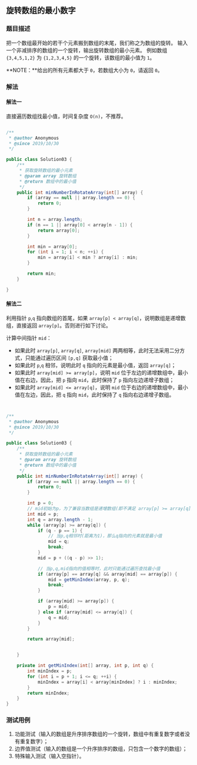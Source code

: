 ## 旋转数组的最小数字

### 题目描述
把一个数组最开始的若干个元素搬到数组的末尾，我们称之为数组的旋转。 输入一个非减排序的数组的一个旋转，输出旋转数组的最小元素。 例如数组 `{3,4,5,1,2}` 为 `{1,2,3,4,5}` 的一个旋转，该数组的最小值为 `1`。 

**NOTE：**给出的所有元素都大于 `0`，若数组大小为 `0`，请返回 `0`。


### 解法
#### 解法一
直接遍历数组找最小值，时间复杂度 `O(n)`，不推荐。

```java

/**
 * @author Anonymous
 * @since 2019/10/30
 */

public class Solution03 {
    /**
     * 获取旋转数组的最小元素
     * @param array 旋转数组
     * @return 数组中的最小值
     */
    public int minNumberInRotateArray(int[] array) {
        if (array == null || array.length == 0) {
            return 0;
        }

        int n = array.length;
        if (n == 1 || array[0] < array[n - 1]) {
            return array[0];
        }

        int min = array[0];
        for (int i = 1; i < n; ++i) {
            min = array[i] < min ? array[i] : min;
        }

        return min;
    }

}
```

#### 解法二
利用指针 `p`,`q` 指向数组的首尾，如果 `array[p] < array[q]`，说明数组是递增数组，直接返回 `array[p]`。否则进行如下讨论。

计算中间指针 `mid`：
- 如果此时 `array[p]`, `array[q]`, `array[mid]` 两两相等，此时无法采用二分方式，只能通过遍历区间 `[p,q]` 获取最小值；
- 如果此时 `p`,`q` 相邻，说明此时 `q` 指向的元素是最小值，返回 `array[q]`；
- 如果此时 `array[mid] >= array[p]`，说明 `mid` 位于左边的递增数组中，最小值在右边，因此，把 `p` 指向 `mid`，此时保持了 `p` 指向左边递增子数组；
- 如果此时 `array[mid] <= array[q]`，说明 `mid` 位于右边的递增数组中，最小值在左边，因此，把 `q` 指向 `mid`，此时保持了 `q` 指向右边递增子数组。

```java


/**
 * @author Anonymous
 * @since 2019/10/30
 */

public class Solution03 {
    /**
     * 获取旋转数组的最小元素
     * @param array 旋转数组
     * @return 数组中的最小值
     */
    public int minNumberInRotateArray(int[] array) {
        if (array == null || array.length == 0) {
            return 0;
        }

        int p = 0;
        // mid初始为p，为了兼容当数组是递增数组(即不满足 array[p] >= array[q])时，返回 array[p]
        int mid = p;
        int q = array.length - 1;
        while (array[p] >= array[q]) {
            if (q - p == 1) {
                // 当p,q相邻时(距离为1)，那么q指向的元素就是最小值
                mid = q;
                break;
            }
            mid = p + ((q - p) >> 1);

            // 当p,q,mid指向的值相等时，此时只能通过遍历查找最小值
            if (array[p] == array[q] && array[mid] == array[p]) {
                mid = getMinIndex(array, p, q);
                break;
            }

            if (array[mid] >= array[p]) {
                p = mid;
            } else if (array[mid] <= array[q]) {
                q = mid;
            }
        }

        return array[mid];


    }

    private int getMinIndex(int[] array, int p, int q) {
        int minIndex = p;
        for (int i = p + 1; i <= q; ++i) {
            minIndex = array[i] < array[minIndex] ? i : minIndex;
        }
        return minIndex;
    }
}
```


### 测试用例
1. 功能测试（输入的数组是升序排序数组的一个旋转，数组中有重复数字或者没有重复数字）；
2. 边界值测试（输入的数组是一个升序排序的数组，只包含一个数字的数组）；
3. 特殊输入测试（输入空指针）。
